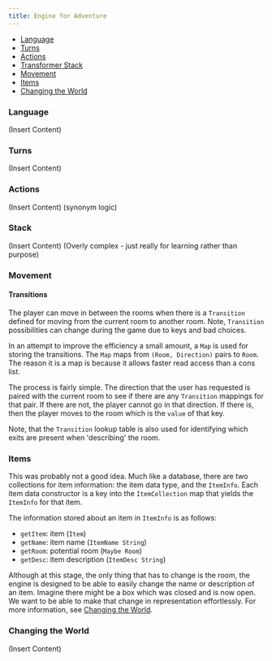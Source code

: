 ```yaml
---
title: Engine for Adventure
---
```


* [Language](#langauge)
* [Turns](#turns)
* [Actions](#actions)
* [Transformer Stack](#stack)
* [Movement](#movement)
* [Items](#items)
* [Changing the World](#changing-the-world)

### Language

(Insert Content)

### Turns

(Insert Content)

### Actions

(Insert Content)
(synonym logic)

### Stack

(Insert Content)
(Overly complex - just really for learning rather than purpose)

### Movement

#### Transitions
The player can move in between the rooms when there is a `Transition` defined for moving from the current room to another room. Note, `Transition` possibilities can change during the game due to keys and bad choices.

In an attempt to improve the efficiency a small amount, a `Map` is used for storing the transitions. The `Map` maps from `(Room, Direction)` pairs to `Room`. The reason it is a map is because it allows faster read access than a cons list.

The process is fairly simple. The direction that the user has requested is paired with the current room to see if there are any `Transition` mappings for that pair. If there are not, the player cannot go in that direction. If there is, then the player moves to the room which is the `value` of that key.

Note, that the `Transition` lookup table is also used for identifying which exits are present when &apos;describing&apos; the room.

### Items

This was probably not a good idea. Much like a database, there are two collections for item information: the item data type, and the `ItemInfo`. Each item data constructor is a key into the `ItemCollection` map that yields the `ItemInfo` for that item.

The information stored about an item in `ItemInfo` is as follows:

* `getItem`: item (`Item`)
* `getName`: item name (`ItemName String`)
* `getRoom`: potential room (`Maybe Room`)
* `getDesc`: item description (`ItemDesc String`)

Although at this stage, the only thing that has to change is the room, the engine is designed to be able to easily change the name or description of an item. Imagine there might be a box which was closed and is now open. We want to be able to make that change in representation effortlessly. For more information, see [Changing the World](#changing-the-world).

### Changing the World

(Insert Content)

